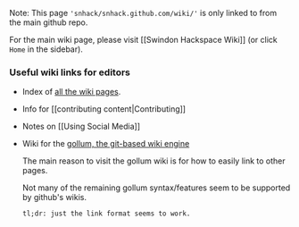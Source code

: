 Note: This page `'snhack/snhack.github.com/wiki/'` is only linked to from the main github repo.

For the main wiki page, please visit [[Swindon Hackspace Wiki]] (or click `Home` in the sidebar).

### Useful wiki links for editors

- Index of [all the wiki pages](_pages).

- Info for [[contributing content|Contributing]]

- Notes on [[Using Social Media]]

- Wiki for the [gollum, the git-based wiki engine](https://github.com/gollum/gollum/wiki#bracket-tags)

  The main reason to visit the gollum wiki is for how to easily link to other pages.

  Not many of the remaining gollum syntax/features seem to be supported by github's wikis.

  `tl;dr: just the link format seems to work.`



<!--


Welcome to the Swindon Hackspace wiki.  This page is here to collect resources for editing the wiki itself, without cluttering up the main wiki for non-editors.  Please visit [[Swindon Hackspace Wiki]] to see the actual wiki home page.  To see a list of all wiki pages, see the [Wiki Index](_pages).

Please use this wiki to [[share or record|Contributing]] any information that does not belong on the public website, or in its own github repo.  For longer posts that are of interest to everyone, please consider [[writing a blog post|Contributing]] for the main website.

Please read the [gollum wiki](https://github.com/gollum/gollum/wiki#bracket-tags) on how to easily link to other pages.

Note that not all of the gollum syntax/features seem to be supported by github's wikis, in particular: title metadata, table of contents, mathematical equations, sequence diagrams, and file includes, to not appear to work (tl;dr: just the link format works then.)

-->